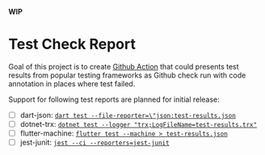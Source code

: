 **WIP**

# Test Check Report

Goal of this project is to create [Github Action](https://github.com/features/actions)
that could presents test results from popular testing frameworks as Github check run with code annotation in places where test failed.

Support for following test reports are planned for initial release:
- [ ] dart-json: [`dart test --file-reporter=\"json:test-results.json`](https://pub.dev/packages/test)
- [ ] dotnet-trx: [`dotnet test --logger "trx;LogFileName=test-results.trx"`](https://docs.microsoft.com/en-us/dotnet/core/tools/dotnet-test#examples)
- [ ] flutter-machine: [`flutter test --machine > test-results.json`](https://flutter.dev/docs/cookbook/testing/unit/introduction)
- [ ] jest-junit: [`jest --ci --reporters=jest-junit`](https://github.com/jest-community/jest-junit#readme)
